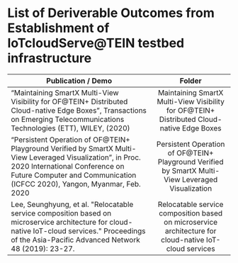 # List of Deriverable Outcomes from Establishment of IoTcloudServe@TEIN testbed infrastructure

| Publication / Demo       | Folder| 
| ------------- |:-------------:| 
| “Maintaining SmartX Multi-View Visibility for OF@TEIN+ Distributed Cloud-native Edge Boxes”, Transactions on Emerging Telecommunications Technologies (ETT), WILEY, (2020) | Maintaining SmartX Multi-View Visibility for OF@TEIN+ Distributed Cloud-native Edge Boxes |
| “Persistent Operation of OF@TEIN+ Playground Verified by SmartX Multi-View Leveraged Visualization”,  in Proc. 2020 International Conference on Future Computer and Communication (ICFCC 2020), Yangon, Myanmar, Feb. 2020 | Persistent Operation of OF@TEIN+ Playground Verified by SmartX Multi-View Leveraged Visualization |
| Lee, Seunghyung, et al. "Relocatable service composition based on microservice architecture for cloud-native IoT-cloud services." Proceedings of the Asia-Pacific Advanced Network 48 (2019): 23-27. | Relocatable service composition based on microservice architecture for cloud-native IoT-cloud services |

